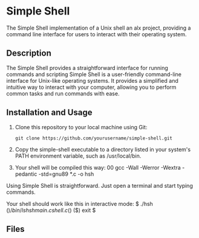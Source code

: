 # Simple Shell

The Simple Shell implementation of a Unix shell an alx project, providing a command line interface for users to interact with their operating system.

## Description

The Simple Shell provides a straightforward interface for running commands and scripting
Simple Shell is a user-friendly command-line interface for Unix-like operating systems.
It provides a simplified and intuitive way to interact with your computer, allowing you to perform common tasks and run commands with ease.

## Installation and Usage

1. Clone this repository to your local machine using Git:

   ```shell
   git clone https://github.com/yourusername/simple-shell.git

2. Copy the simple-shell executable to a directory listed in your system's PATH environment variable, such as /usr/local/bin.


3. Your shell will be compiled this way:
00
gcc -Wall -Werror -Wextra -pedantic -std=gnu89 *.c -o hsh

Using Simple Shell is straightforward. Just open a terminal and start typing commands.

Your shell should work like this in interactive mode:
$ ./hsh
($) /bin/ls
hsh main.c shell.c
($)
($) exit
$

## Files
